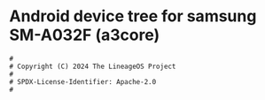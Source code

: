 # Android device tree for samsung SM-A032F (a3core)

```
#
# Copyright (C) 2024 The LineageOS Project
#
# SPDX-License-Identifier: Apache-2.0
#
```
